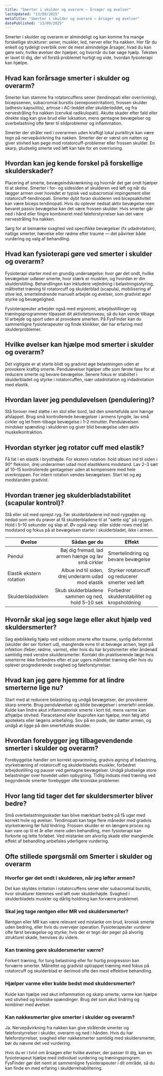```yaml
---
title: "Smerter i skulder og overarm – årsager og øvelser"
lastUpdated: "13/09/2025"
metaTitle: "Smerter i skulder og overarm → årsager og øvelser"
datePublished: "13/09/2025"
---
```


Smerter i skulder og overarm er almindeligt og kan komme fra mange forskellige strukturer: sener, muskler, led, nerver eller fra nakken. Her får du enkelt og tydeligt overblik over de mest almindelige årsager, hvad du kan gøre selv, hvilke øvelser der hjælper, og hvornår du bør søge hjælp. Teksten er lavet til dig, der vil forstå problemet hurtigt og vide, hvordan fysioterapi kan hjælpe.

## Hvad kan forårsage smerter i skulder og overarm?
Smerter kan stamme fra rotatorcuffens sener (tendinopati eller overrivning), bicepssenen, subacromial bursitis (seneposeirritation), frossen skulder (adhesiv kapsulitis), artrose i AC-leddet eller skulderleddet, og fra nervestråling fra nakken (cervikal radikulopati). Akutte skader efter fald eller direkte slag kan give brud eller luksation, mens gentagne bevægelser og overbelastning ofte fører til slidproblemer og inflammation.

Smerter der stråler ned i overarmen uden kraftigt lokal punkttryk kan være tegn på nervepåvirkning fra nakken. Smerter der er værst om natten og giver stivhed kan pege mod rotatorcuff-problemer eller frossen skulder. En skarp, pludselig smerte ved løft kan tale for en overrivning.

## Hvordan kan jeg kende forskel på forskellige skulderskader?
Placering af smerte, bevægeindskrænkning og hvornår det gør ondt hjælper til at skelne. Smerter i for- og sidesiden af skulderen ved løft og når du lægger armen over hovedet er typisk ved subacromial impingement eller rotatorcuff-tendinopati. Smerter dybt foran skulderen ved bicepsaktivitet kan være biceps tendinopati. Hvis du oplever nedsat aktiv bevægelse men bevaret passiv bevægelse kan det være frossen skulder. Hvis smerter går ned i hånd eller fingre kombineret med føleforstyrrelser kan det være nervestråling fra nakken.

Sørg for at bemærke svaghed ved specifikke bevægelser (fx udadrotation), natlige smerter, hævelse eller rødme efter traume — det påvirker både vurdering og valg af behandling.

## Hvad kan fysioterapi gøre ved smerter i skulder og overarm?
Fysioterapi starter med en grundig undersøgelse: hvor gør det ondt, hvilke bevægelser udløser smerte, hvor stærk er musklen, og hvordan er din skulderstilling. Behandlingen kan inkludere vejledning i belastningsstyring, måltrettet træning til rotatorcuff og skulderblad (scapula), mobilisering af stive led, smertelindrende manuelt arbejde og øvelser, som gradvist øger styrke og bevægelighed.

Fysioterapeuter arbejder også med ergonomi, arbejdsstillinger og træningsprogrammer tilpasset dit aktivitetsniveau, så du kan vende tilbage til arbejde og sport uden at provokere smerten. På FysFinder kan du sammenligne fysioterapeuter og finde klinikker, der har erfaring med skulderproblemer.

## Hvilke øvelser kan hjælpe mod smerter i skulder og overarm?
Det vigtigste er at starte blidt og gradvist øge belastningen uden at provokere kraftig smerte. Penduløvelser hjælper ofte som første fase for at reducere smerte og bevare bevægelse. Senere fokus er stabilitet i skulderbladet og styrke i rotatorcuffen, især udadrotation og indadrotation med elastik.

## Hvordan laver jeg penduløvelsen (pendulering)?
Stå forover med støtte i en stol eller bord, lad den smertefulde arm hænge afslappet. Brug små kontrollerede bevægelser i armens tyngde, lav små cirkler og let frem-tilbage bevægelse i 1–2 minutter. Penduløvelsen mindsker spænding i skulderen og giver blid bevægelse uden aktiv muskelkontraktion.

## Hvordan styrker jeg rotator cuff med elastik?
Få fat i en elastik i brysthøjde. For ekstern rotation: hold albuen ind til siden i 90° fleksion, drej underarmen udad mod elastikkens modstand. Lav 2–3 sæt af 10–15 kontrollerede gentagelser uden at kompensere med hele overkroppen. For intern rotation vendes bevægelsen. Start let og øg modstanden gradvist.

## Hvordan træner jeg skulderbladstabilitet (scapular kontrol)?
Stå eller sid med oprejst ryg. Før skulderbladene ind mod rygsøjlen og nedad som om du prøver at få skulderbladene til at "sætte sig" på ryggen. Hold i 5–10 sekunder og slap af. Øv også væg- eller sidde-rows med let modstand og fokus på at bevægelsen starter i skulderbladet, ikke i armen.

| Øvelse | Sådan gør du | Effekt |
|---|---:|---|
| Pendul | Bøj dig fremad, lad armen hænge og lav små cirkler | Smertelindring og bevare bevægelse |
| Elastik ekstern rotation | Albue ind til siden, drej underarm udad mod elastik | Styrker rotatorcuff og reducerer smerter ved løft |
| Skulderbladsklem | Skub skulderbladene sammen og ned, hold 5–10 sek | Forbedrer skulderstabilitet og kropsholdning |

## Hvornår skal jeg søge læge eller akut hjælp ved skuldersmerter?
Søg øjeblikkelig hjælp ved voldsom smerte efter traume, synlig deformitet (skulder der ser forkert ud), manglende evne til at bevæge armen, tegn på infektion (feber, rødme, varme), eller hvis du har brystsmerter eller åndenød samtidig med venstre skuldersmerter. Kontakt din praktiserende læge hvis smerterne ikke forbedres efter et par ugers målrettet træning eller hvis du oplever progredierende svaghed og føleforstyrrelser.

## Hvad kan jeg gøre hjemme for at lindre smerterne lige nu?
Start med at reducere belastning og undgå bevægelser, der provokerer skarp smerte. Brug penduløvelser og blide bevægelser i smertefri område. Kulde kan lindre akut inflammatorisk smerte i kort tid, mens varme kan afhjælpe stivhed. Paracetamol eller ibuprofen kan hjælpe, men følg altid apotekets eller lægens anbefaling. Sov på en pude, der støtter armen, og undgå at ligge på den smertefulde skulder.

## Hvordan forebygger jeg tilbagevendende smerter i skulder og overarm?
Forebyggelse handler om korrekt opvarmning, gradvis øgning af belastning, styrketræning af rotatorcuff og skulderbladets muskler, forbedret arbejdsstilling og pauser ved gentagne bevægelser. Undgå pludselige store belastninger over hovedet uden opbygning. Tidlig indsats med træning ved begyndende smerter forebygger ofte kroniske problemer.

## Hvor lang tid tager det før skuldersmerter bliver bedre?
Små overbelastningsskader kan blive mærkbart bedre på få uger med korrekt hvile og øvelser. Tendinopati kan tage flere måneder med gradvis styrketræning før fuld lindring. Frossen skulder er en længere proces og kan vare op til et år eller mere uden behandling, men fysioterapi kan forkorte og lette forløbet. Ved mistanke om alvorlig skade eller manglende effekt af behandling anbefales yderligere vurdering.

## Ofte stillede spørgsmål om Smerter i skulder og overarm

### Hvorfor gør det ondt i skulderen, når jeg løfter armen?
Det kan skyldes irritation i rotatorcuffens sener eller subacromial bursitis, hvor strukturer klemmes ved løft over skulderhøjde. Svaghed i skulderbladets muskler og dårlig holdning kan forværre problemet.

### Skal jeg tage røntgen eller MR ved skuldersmerter?
Røntgen eller MR kan være relevant ved mistanke om brud, kronisk smerte uden bedring, eller hvis du overvejer operation. Fysioterapeuter vurderer ofte først bevægelse og styrke; hvis der er tegn der peger på alvorlig strukturel skade, henvises du videre.

### Kan træning gøre skuldersmerter værre?
Forkert træning, for tung belastning eller for hurtig progression kan forværre smerter. Målrettet og gradvist optrappet træning med fokus på rotatorcuff og skulderblad er derimod ofte den mest effektive behandling.

### Hjælper varme eller kulde bedst mod skuldersmerter?
Kulde kan hjælpe ved akut inflammation og skarp smerte; varme kan hjælpe ved stivhed og kroniske spændinger. Brug det som akut lindring og kombiner med øvelser.

### Kan nakkesmerter give smerter i skulder og overarm?
Ja. Nervepåvirkning fra nakken kan give strålende smerter og føleforstyrrelser i skulder, overarm og ned i hånden. Hvis du har føleforstyrrelser, svaghed eller nakkesmerter samtidig med skuldersmerter, bør du nævne det ved vurdering.

Hvis du er i tvivl om årsagen eller hvilke øvelser, der passer til dig, kan en fysioterapeut hjælpe med individuel vurdering og træningsprogram. FysFinder gør det nemt at sammenligne fysioterapeuter i dit område, så du kan finde en med erfaring i skulderrehabilitering.